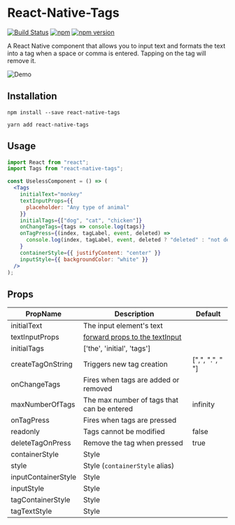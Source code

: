 # React-Native-Tags

[![Build Status](https://travis-ci.org/peterp/react-native-tags.svg?branch=master)](https://travis-ci.org/peterp/react-native-tags)
[![npm](https://img.shields.io/npm/dt/express.svg)](https://www.npmjs.com/package/react-native-tags)
[![npm version](https://badge.fury.io/js/react-native-tags.svg)](https://badge.fury.io/js/react-native-tags)

A React Native component that allows you to input text and formats the text
into a tag when a space or comma is entered. Tapping on the tag will remove it.

![Demo](https://camo.githubusercontent.com/e3d6f3f87e625ad787bda1e7b518307d29d21a23/68747470733a2f2f6d656469612e67697068792e636f6d2f6d656469612f6c34394a5036786c6847723138795a46652f67697068792e676966)

## Installation

```terminal
npm install --save react-native-tags
```

```terminal
yarn add react-native-tags
```

## Usage

```jsx
import React from "react";
import Tags from "react-native-tags";

const UselessComponent = () => (
  <Tags
    initialText="monkey"
    textInputProps={{
      placeholder: "Any type of animal"
    }}
    initialTags={["dog", "cat", "chicken"]}
    onChangeTags={tags => console.log(tags)}
    onTagPress={(index, tagLabel, event, deleted) =>
      console.log(index, tagLabel, event, deleted ? "deleted" : "not deleted")
    }
    containerStyle={{ justifyContent: "center" }}
    inputStyle={{ backgroundColor: "white" }}
  />
);
```

## Props

| PropName            | Description                                                                                    | Default         |
| ------------------- | ---------------------------------------------------------------------------------------------- | --------------- |
| initialText         | The input element's text                                                                       |                 |
| textInputProps      | [forward props to the textInput](https://facebook.github.io/react-native/docs/textinput#props) |                 |
| initialTags         | ['the', 'initial', 'tags']                                                                     |                 |
| createTagOnString   | Triggers new tag creation                                                                      | [",", ".", " "] |
| onChangeTags        | Fires when tags are added or removed                                                           |                 |
| maxNumberOfTags     | The max number of tags that can be entered                                                     | infinity        |
| onTagPress          | Fires when tags are pressed                                                                    |                 |
| readonly            | Tags cannot be modified                                                                        | false           |
| deleteTagOnPress    | Remove the tag when pressed                                                                    | true            |
| containerStyle      | Style                                                                                          |                 |
| style               | Style (`containerStyle` alias)                                                                 |                 |
| inputContainerStyle | Style                                                                                          |                 |
| inputStyle          | Style                                                                                          |                 |
| tagContainerStyle   | Style                                                                                          |                 |
| tagTextStyle        | Style                                                                                          |                 |
